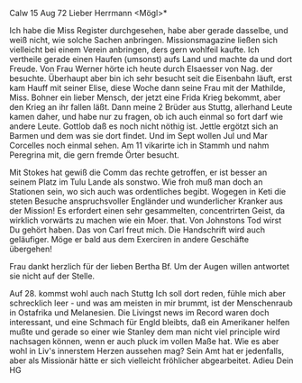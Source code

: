  Calw 15 Aug 72
Lieber Herrmann <Mögl>*

Ich habe die Miss Register durchgesehen, habe aber gerade dasselbe, und weiß nicht, wie solche Sachen anbringen. Missionsmagazine ließen sich vielleicht bei einem Verein anbringen, ders gern wohlfeil kaufte. Ich vertheile gerade einen Haufen (umsonst) aufs Land und machte da und dort Freude. 
Von Frau Werner hörte ich heute durch Elsaesser von Nag. der besuchte. Überhaupt aber bin ich sehr besucht seit die Eisenbahn läuft, erst kam Hauff mit seiner Elise, diese Woche dann seine Frau mit der Mathilde, Miss. Bohner ein lieber Mensch, der jetzt eine Frida Krieg bekommt, aber den Krieg an ihr fallen läßt. Dann meine 2 Brüder aus Stuttg, allerhand Leute kamen daher, und habe nur zu fragen, ob ich auch einmal so fort darf wie andere Leute. Gottlob daß es noch nicht nöthig ist. Jettle ergötzt sich an Barmen und dem was sie dort findet. Und im Sept wollen Jul und Mar Corcelles noch einmal sehen. Am 11 vikarirte ich in Stammh und nahm Peregrina mit, die gern fremde Örter besucht.

Mit Stokes hat gewiß die Comm das rechte getroffen, er ist besser an seinem Platz im Tulu Lande als sonstwo. Wie froh muß man doch an Stationen sein, wo sich auch was ordentliches begibt. Wogegen in Keti die steten Besuche anspruchsvoller Engländer und wunderlicher Kranker aus der Mission! Es erfordert einen sehr gesammelten, concentrirten Geist, da wirklich vorwärts zu machen wie ein Moer. that. Von Johnstons Tod wirst Du gehört haben. 
Das von Carl freut mich. Die Handschrift wird auch geläufiger. Möge er bald aus dem Exerciren in andere Geschäfte übergehen!

Frau dankt herzlich für der lieben Bertha Bf. Um der Augen willen antwortet sie nicht auf der Stelle.

Auf 28. kommst wohl auch nach Stuttg Ich soll dort reden, fühle mich aber schrecklich leer - und was am meisten in mir brummt, ist der Menschenraub in Ostafrika und Melanesien. Die Livingst news im Record waren doch interessant, und eine Schmach für Engld bleibts, daß ein Amerikaner helfen mußte und gerade so einer wie Stanley dem man nicht viel principle wird nachsagen können, wenn er auch pluck im vollen Maße hat. Wie es aber wohl in Liv's innerstem Herzen aussehen mag? Sein Amt hat er jedenfalls, aber als Missionär hätte er sich vielleicht fröhlicher abgearbeitet. Adieu
 Dein HG
